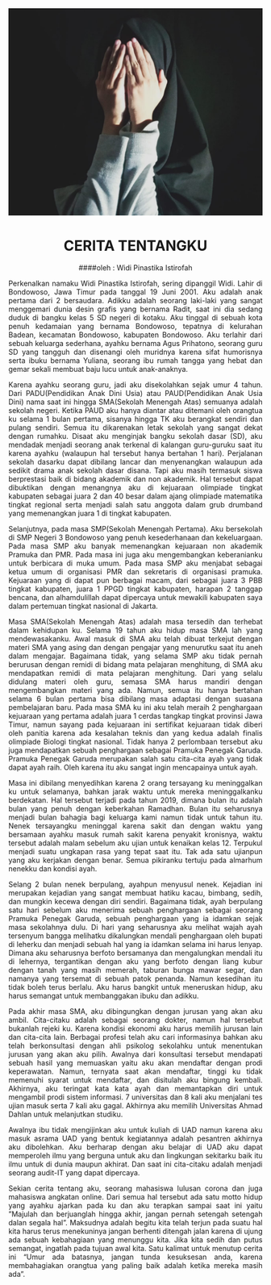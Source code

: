 <center><img src="foto 5.jpeg">
<h1><center>
CERITA TENTANGKU
</h1>
<center>
####oleh : Widi Pinastika Istirofah



<p style='text-align: justify;'>Perkenalkan namaku Widi Pinastika Istirofah, sering dipanggil Widi. Lahir di Bondowoso, Jawa Timur pada tanggal 19 Juni 2001. Aku adalah anak pertama dari 2 bersaudara. Adikku adalah seorang laki-laki yang sangat menggemari dunia desin grafis yang bernama Radit, saat ini dia sedang duduk di bangku kelas 5 SD negeri di kotaku. Aku tinggal di sebuah kota penuh kedamaian yang bernama Bondowoso, tepatnya di kelurahan Badean, kecamatan Bondowoso, kabupaten Bondowoso. Aku terlahir dari sebuah keluarga sederhana, ayahku bernama Agus Prihatono, seorang guru SD yang tangguh dan disenangi oleh muridnya karena sifat humorisnya serta ibuku bernama Yuliana, seorang ibu rumah tangga yang hebat dan gemar sekali membuat baju lucu untuk anak-anaknya.  

<p style='text-align: justify;'>Karena ayahku seorang guru, jadi aku disekolahkan sejak umur 4 tahun. Dari PADU(Pendidikan Anak Dini Usia) atau PAUD(Pendidikan Anak Usia Dini) nama saat ini hingga SMA(Sekolah Menengah Atas) semuanya adalah sekolah negeri. Ketika PAUD aku hanya diantar atau ditemani oleh orangtua ku selama 1 bulan pertama, sisanya hingga TK aku berangkat sendiri dan pulang sendiri. Semua itu dikarenakan letak sekolah yang sangat dekat dengan rumahku. Disaat aku menginjak bangku sekolah dasar (SD), aku mendadak menjadi seorang anak terkenal di kalangan guru-guruku saat itu karena ayahku (walaupun hal tersebut hanya bertahan 1 hari). Perjalanan sekolah dasarku dapat dibilang lancar dan menyenangkan walaupun ada sedikit drama anak sekolah dasar disana. Tapi aku masih termasuk siswa berprestasi baik di bidang akademik dan non akademik. Hal tersebut dapat dibuktikan dengan menangnya aku di kejuaraan olimpiade tingkat kabupaten sebagai juara 2 dan 40 besar dalam ajang olimpiade matematika tingkat regional serta menjadi salah satu anggota dalam grub drumband yang memenangkan juara 1 di tingkat kabupaten. 

<p style='text-align: justify;'>Selanjutnya, pada masa SMP(Sekolah Menengah Pertama). Aku bersekolah di SMP Negeri 3 Bondowoso yang penuh kesederhanaan dan kekeluargaan. Pada masa SMP aku banyak memenangkan kejuaraan non akademik Pramuka dan PMR. Pada masa ini juga aku mengembangkan keberanianku untuk berbicara di muka umum. Pada masa SMP aku menjabat sebagai ketua umum di organisasi PMR dan sekretaris di organisasi pramuka. Kejuaraan yang di dapat pun berbagai macam, dari sebagai juara 3 PBB tingkat kabupaten, juara 1 PPGD tingkat kabupaten, harapan 2 tanggap bencana, dan alhamdulillah dapat dipercaya untuk mewakili kabupaten saya dalam pertemuan tingkat nasional di Jakarta.
 
<p style='text-align: justify;'>Masa SMA(Sekolah Menengah Atas) adalah masa tersedih dan terhebat dalam kehidupan ku. Selama 19 tahun aku hidup masa SMA lah yang mendewasakanku. Awal masuk di SMA aku telah dibuat terkejut dengan materi SMA yang asing dan dengan pengajar yang menurutku saat itu aneh dalam mengajar. Bagaimana tidak, yang selama SMP aku tidak pernah berurusan dengan remidi di bidang mata pelajaran menghitung, di SMA aku mendapatkan remidi di mata pelajaran menghitung. Dari yang selalu didulang materi oleh guru, semasa SMA harus mandiri dengan mengembangkan materi yang ada. Namun, semua itu hanya bertahan selama 6 bulan pertama bisa dibilang masa adaptasi dengan suasana pembelajaran baru. Pada masa SMA ku ini aku telah meraih 2 penghargaan kejuaraan yang pertama adalah juara 1 cerdas tangkap tingkat provinsi Jawa Timur, namun sayang pada kejuaraan ini sertifikat kejuaraan tidak diberi oleh panitia karena ada kesalahan teknis dan yang kedua adalah finalis olimpiade Biologi tingkat nasional. Tidak hanya 2 perlombaan tersebut aku juga mendapatkan sebuah penghargaan sebagai Pramuka Penegak Garuda. Pramuka Penegak Garuda merupakan salah satu cita-cita ayah yang tidak dapat ayah raih. Oleh karena itu aku sangat ingin mencapainya untuk ayah. 
<p style='text-align: justify;'>
Masa ini dibilang menyedihkan karena 2 orang tersayang ku meninggalkan ku untuk selamanya, bahkan jarak waktu untuk mereka meninggalkanku berdekatan. Hal tersebut terjadi pada tahun 2019, dimana bulan itu adalah bulan yang penuh dengan keberkahan Ramadhan. Bulan itu seharusnya menjadi bulan bahagia bagi keluarga kami namun tidak untuk tahun itu. Nenek tersayangku meninggal karena sakit dan dengan waktu yang bersamaan ayahku masuk rumah sakit karena penyakit kronisnya, waktu tersebut adalah malam sebelum aku ujian untuk kenaikan kelas 12. Terpukul menjadi suatu ungkapan rasa yang tepat saat itu. Tak ada satu ujianpun yang aku kerjakan dengan benar. Semua pikiranku tertuju pada almarhum nenekku dan kondisi ayah. 
<p style='text-align: justify;'>
Selang 2 bulan nenek berpulang, ayahpun menyusul nenek. Kejadian ini merupakan kejadian yang sangat membuat hatiku kacau, bimbang, sedih, dan mungkin kecewa dengan diri sendiri. Bagaimana tidak, ayah berpulang satu hari sebelum aku menerima sebuah penghargaan sebagai seorang Pramuka Penegak Garuda, sebuah penghargaan yang ia idamkan sejak masa sekolahnya dulu. Di hari yang seharusnya aku melihat wajah ayah tersenyum bangga melihatku dikalungkan mendali penghargaan oleh bupati di leherku dan menjadi sebuah hal yang ia idamkan selama ini harus lenyap. Dimana aku seharusnya berfoto bersamanya dan mengalungkan mendali itu di lehernya, tergantikan dengan aku yang berfoto dengan liang kubur dengan tanah yang masih memerah, taburan bunga mawar segar, dan namanya yang tersemat di sebuah patok penanda. Namun kesedihan itu tidak boleh terus berlalu. Aku harus bangkit untuk meneruskan hidup, aku harus semangat untuk membanggakan ibuku dan adikku.   
<p style='text-align: justify;'>
Pada akhir masa SMA, aku dibingungkan dengan jurusan yang akan aku ambil. Cita-citaku adalah sebagai seorang dokter, namun hal tersebut bukanlah rejeki ku. Karena kondisi ekonomi aku harus memilih jurusan lain dan cita-cita lain. Berbagai profesi telah aku cari informasinya bahkan aku telah berkonsultasi dengan ahli psikolog sekolahku untuk menentukan jurusan yang akan aku pilih. Awalnya dari konsultasi tersebut mendapati sebuah hasil yang memuaskan yaitu aku akan mendaftar dengan prodi keperawatan. Namun, ternyata saat akan mendaftar, tinggi ku tidak memenuhi syarat untuk mendaftar, dan disitulah aku bingung kembali. Akhirnya, aku teringat kata kata ayah dan memantapkan diri untuk mengambil prodi sistem informasi. 7 universitas dan 8 kali aku menjalani tes ujian masuk serta 7 kali aku gagal. Akhirnya aku memilih Universitas Ahmad Dahlan untuk melanjutkan studiku.
<p style='text-align: justify;'>
Awalnya ibu tidak mengijinkan aku untuk kuliah di UAD namun karena aku masuk asrama UAD yang bentuk kegiatannya adalah pesantren akhirnya aku dibolehkan. Aku berharap dengan aku belajar di UAD aku dapat memperoleh ilmu yang berguna untuk aku dan lingkungan sekitarku baik itu ilmu untuk di dunia maupun akhirat. Dan saat ini cita-citaku adalah menjadi seorang audit-IT yang dapat dipercaya. 
<p style='text-align: justify;'>
Sekian cerita tentang aku, seorang mahasiswa lulusan corona dan juga mahasiswa angkatan online. Dari semua hal tersebut ada satu motto hidup yang ayahku ajarkan pada ku dan aku terapkan sampai saat ini yaitu ”Majulah dan berjuanglah hingga akhir, jangan pernah setengah setengah dalan segala hal”. Maksudnya adalah begitu kita telah terjun pada suatu hal kita harus terus menekuninya jangan berhenti ditengah jalan karena di ujung ada sebuah kebahagiaan yang menunggu kita. Jika kita sedih dan putus semangat, ingatlah pada tujuan awal kita. Satu kalimat untuk menutup cerita ini “Umur ada batasnya, jangan tunda kesuksesan anda, karena membahagiakan orangtua yang paling baik adalah ketika mereka masih ada”. 

